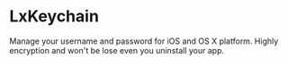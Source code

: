 # LxKeychain
Manage your username and password for iOS and OS X platform. Highly encryption and won't be lose even you uninstall your app.
